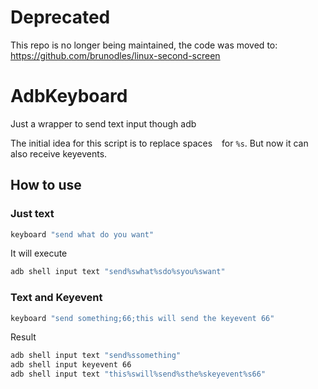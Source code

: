 # Deprecated
This repo is no longer being maintained, the code was moved to: https://github.com/brunodles/linux-second-screen

# AdbKeyboard
Just a wrapper to send text input though adb

The initial idea for this script is to replace spaces ` ` for `%s`.
But now it can also receive keyevents.



## How to use
### Just text
```bash
keyboard "send what do you want"
```
It will execute
```bash
adb shell input text "send%swhat%sdo%syou%swant"
```

### Text and Keyevent
```bash
keyboard "send something;66;this will send the keyevent 66"
```
Result
```bash
adb shell input text "send%ssomething"
adb shell input keyevent 66
adb shell input text "this%swill%send%sthe%skeyevent%s66"
```

